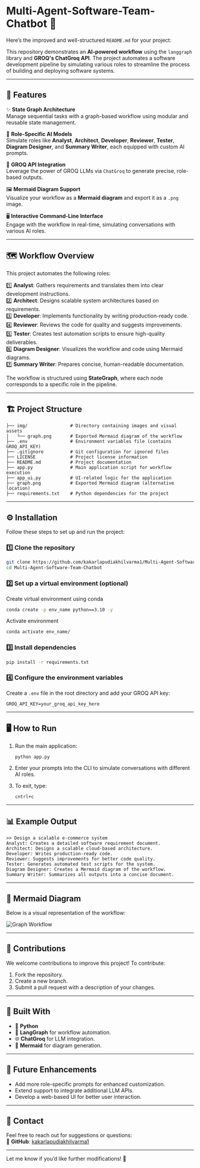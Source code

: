 # Multi-Agent-Software-Team-Chatbot 🚀

Here’s the improved and well-structured `README.md` for your project:

This repository demonstrates an **AI-powered workflow** using the `langgraph` library and **GROQ's ChatGroq API**. The project automates a software development pipeline by simulating various roles to streamline the process of building and deploying software systems.  

---

## 🌟 Features  

✨ **State Graph Architecture**  
Manage sequential tasks with a graph-based workflow using modular and reusable state management.  

🧠 **Role-Specific AI Models**  
Simulate roles like **Analyst**, **Architect**, **Developer**, **Reviewer**, **Tester**, **Diagram Designer**, and **Summary Writer**, each equipped with custom AI prompts.  

🔗 **GROQ API Integration**  
Leverage the power of GROQ LLMs via `ChatGroq` to generate precise, role-based outputs.  

🖼️ **Mermaid Diagram Support**  
Visualize your workflow as a **Mermaid diagram** and export it as a `.png` image.  

🖥️ **Interactive Command-Line Interface**  
Engage with the workflow in real-time, simulating conversations with various AI roles.  

---

## 🗺️ Workflow Overview  

This project automates the following roles:  

1️⃣ **Analyst**: Gathers requirements and translates them into clear development instructions.  
2️⃣ **Architect**: Designs scalable system architectures based on requirements.  
3️⃣ **Developer**: Implements functionality by writing production-ready code.  
4️⃣ **Reviewer**: Reviews the code for quality and suggests improvements.  
5️⃣ **Tester**: Creates test automation scripts to ensure high-quality deliverables.  
6️⃣ **Diagram Designer**: Visualizes the workflow and code using Mermaid diagrams.  
7️⃣ **Summary Writer**: Prepares concise, human-readable documentation.  

The workflow is structured using **StateGraph**, where each node corresponds to a specific role in the pipeline.  

---

## 🏗️ Project Structure  

```plaintext  
├── img/                # Directory containing images and visual assets  
│   └── graph.png       # Exported Mermaid diagram of the workflow  
├── .env                # Environment variables file (contains GROQ_API_KEY)  
├── .gitignore          # Git configuration for ignored files  
├── LICENSE             # Project license information  
├── README.md           # Project documentation  
├── app.py              # Main application script for workflow execution  
├── app_ui.py           # UI-related logic for the application  
├── graph.png           # Exported Mermaid diagram (alternative location)  
├── requirements.txt    # Python dependencies for the project  
```  

---

## ⚙️ Installation  

Follow these steps to set up and run the project:  

### 1️⃣ Clone the repository  
```bash  
git clone https://github.com/kakarlapudiakhilvarma1/Multi-Agent-Software-Team-Chatbot.git  
cd Multi-Agent-Software-Team-Chatbot  
```  

### 2️⃣ Set up a virtual environment (optional)

Create virtual environment using conda
```bash
conda create -p env_name python==3.10 -y
```
Activate environment
```bash
conda activate env_name/
```

### 3️⃣ Install dependencies  
```bash  
pip install -r requirements.txt  
```  

### 4️⃣ Configure the environment variables  
Create a `.env` file in the root directory and add your GROQ API key:  
```plaintext  
GROQ_API_KEY=your_groq_api_key_here  
```  

---

## 🖥️ How to Run  

1. Run the main application:  
   ```bash  
   python app.py  
   ```  

2. Enter your prompts into the CLI to simulate conversations with different AI roles.  

3. To exit, type:  
   ```plaintext  
   cntrl+c
   ```  

---

## 📊 Example Output  

```plaintext  
>> Design a scalable e-commerce system  
Analyst: Creates a detailed software requirement document.  
Architect: Designs a scalable cloud-based architecture.  
Developer: Writes production-ready code.  
Reviewer: Suggests improvements for better code quality.  
Tester: Generates automated test scripts for the system.  
Diagram Designer: Creates a Mermaid diagram of the workflow.  
Summary Writer: Summarizes all outputs into a concise document.  
```  

---

## 📜 Mermaid Diagram  

Below is a visual representation of the workflow:  

![Graph Workflow](img/graph.png)  

---

## 🤝 Contributions  

We welcome contributions to improve this project! To contribute:  

1. Fork the repository.  
2. Create a new branch.  
3. Submit a pull request with a description of your changes.  

---

## 🧰 Built With  

- 🧱 **Python**  
- 🤖 **LangGraph** for workflow automation.  
- 🌐 **ChatGroq** for LLM integration.  
- 📄 **Mermaid** for diagram generation.  

---

## 🔮 Future Enhancements  

- Add more role-specific prompts for enhanced customization.  
- Extend support to integrate additional LLM APIs.  
- Develop a web-based UI for better user interaction.  

---

## 📧 Contact  

Feel free to reach out for suggestions or questions:  
📌 **GitHub**: [kakarlapudiakhilvarma1](https://github.com/kakarlapudiakhilvarma1)  

---

Let me know if you’d like further modifications! 🚀
